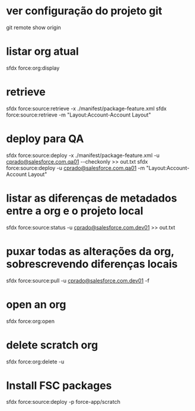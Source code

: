 # ver configuração do projeto git
git remote show origin

# listar org atual
sfdx force:org:display

# retrieve 
sfdx force:source:retrieve -x ./manifest/package-feature.xml
sfdx force:source:retrieve -m "Layout:Account-Account Layout"

# deploy para QA
sfdx force:source:deploy -x ./manifest/package-feature.xml -u cprado@salesforce.com.qa01 --checkonly >> out.txt
sfdx force:source:deploy -u cprado@salesforce.com.qa01 -m "Layout:Account-Account Layout"

# listar as diferenças de metadados entre a org e o projeto local
sfdx force:source:status -u cprado@salesforce.com.dev01 >> out.txt

# puxar todas as alterações da org, sobrescrevendo diferenças locais
sfdx force:source:pull -u cprado@salesforce.com.dev01 -f

# open an org
sfdx force:org:open

# delete scratch org
sfdx force:org:delete -u <nome da scratch org>

# Install FSC packages
sfdx force:source:deploy -p force-app/scratch

